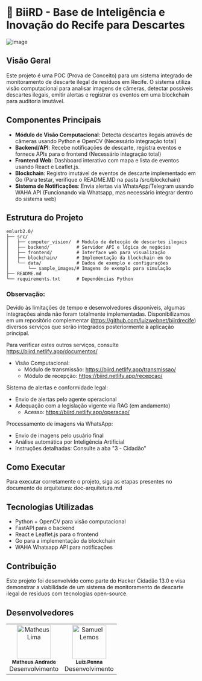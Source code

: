 # 🦅 BiiRD - Base de Inteligência e Inovação do Recife para Descartes

![image](https://github.com/user-attachments/assets/2f42a8f3-e807-4751-a3b5-52656da4e155)

## Visão Geral

Este projeto é uma POC (Prova de Conceito) para um sistema integrado de monitoramento de descarte ilegal de resíduos em Recife. O sistema utiliza visão computacional para analisar imagens de câmeras, detectar possíveis descartes ilegais, emitir alertas e registrar os eventos em uma blockchain para auditoria imutável.

## Componentes Principais

- **Módulo de Visão Computacional**: Detecta descartes ilegais através de câmeras usando Python e OpenCV (Necessário integração total)
- **Backend/API**: Recebe notificações de descarte, registra eventos e fornece APIs para o frontend (Necessário integração total)
- **Frontend Web**: Dashboard interativo com mapa e lista de eventos usando React e Leaflet.js.
- **Blockchain**: Registro imutável de eventos de descarte implementado em Go (Para testar, verifique o README.MD na pasta /src/blockchain)
- **Sistema de Notificações**: Envia alertas via WhatsApp/Telegram usando WAHA API (Funcionando via Whatsapp, mas necessário integrar dentro do sistema web)

## Estrutura do Projeto

```
emlurb2.0/
├── src/
│   ├── computer_vision/  # Módulo de detecção de descartes ilegais
│   ├── backend/          # Servidor API e lógica de negócios
│   ├── frontend/         # Interface web para visualização
│   ├── blockchain/       # Implementação da blockchain em Go
│   └── data/             # Dados de exemplo e configurações
│       └── sample_images/# Imagens de exemplo para simulação
├── README.md
└── requirements.txt      # Dependências Python
```
### Observação:
Devido às limitações de tempo e desenvolvedores disponíveis, algumas integrações ainda não foram totalmente implementadas. Disponibilizamos em um repositório complementar (https://github.com/luizwebnet/biirdrecife) diversos serviços que serão integrados posteriormente à aplicação principal.

Para verificar estes outros serviços, consulte https://biird.netlify.app/documentos/
- Visão Computacional:
    - Módulo de transmissão: https://biird.netlify.app/transmissao/
    - Módulo de recepção: https://biird.netlify.app/recepcao/

Sistema de alertas e conformidade legal:
- Envio de alertas pelo agente operacional
- Adequação com a legislação vigente via RAG (em andamento)
    - Acesso: https://biird.netlify.app/operacao/

Processamento de imagens via WhatsApp:
- Envio de imagens pelo usuário final
- Análise automática por Inteligência Artificial
- Instruções detalhadas: Consulte a aba "3 - Cidadão" 

## Como Executar

Para executar corretamente o projeto, siga as etapas presentes no documento de arquitetura: doc-arquitetura.md 

## Tecnologias Utilizadas

- Python + OpenCV para visão computacional
- FastAPI para o backend
- React e Leaflet.js para o frontend
- Go para a implementação da blockchain
- WAHA Whatsapp API para notificações

## Contribuição

Este projeto foi desenvolvido como parte do Hacker Cidadão 13.0 e visa demonstrar a viabilidade de um sistema de monitoramento de descarte ilegal de resíduos com tecnologias open-source. 

## Desenvolvedores
<table>
    <tr>
    <td widith:"90px" align="center"><a href="https://github.com/matheuslimaandrade"><img src="https://avatars.githubusercontent.com/u/90625499?v=4" width="90px;" alt="Matheus Lima"/><br /><sub><b>Matheus Andrade</b></sub></a><br />Desenvolvimento</td>
    <td align="center"><a href="https://github.com/luizwebnet"><img src="https://avatars.githubusercontent.com/u/98424992?v=4" width="90px;" alt="Samuel Lemos "/><br /><sub><b>Luiz Penna</b></sub></a><br />Desenvolvimento</td>


